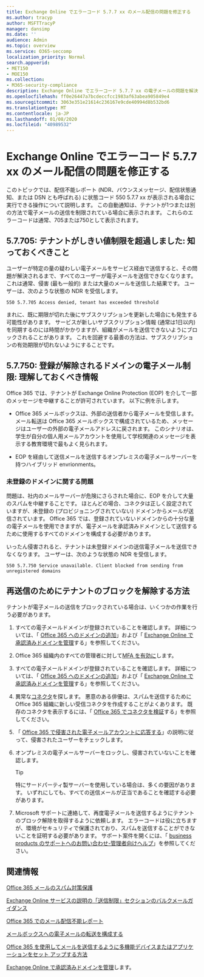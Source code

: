 ```yaml
---
title: Exchange Online でエラーコード 5.7.7 xx のメール配信の問題を修正する
ms.author: tracyp
author: MSFTTracyP
manager: dansimp
ms.date: ''
audience: Admin
ms.topic: overview
ms.service: O365-seccomp
localization_priority: Normal
search.appverid:
- MET150
- MOE150
ms.collection:
- M365-security-compliance
description: Exchange Online でエラーコード 5.7.7 xx の電子メールの問題を解決する方法について説明します (テナントがメールの送信をブロックされた場合)。
ms.openlocfilehash: ff0e26447a7bcdeccfcc1983af63abea905849e4
ms.sourcegitcommit: 3063e351e21614c236167e9cde40994d8b532bd6
ms.translationtype: MT
ms.contentlocale: ja-JP
ms.lasthandoff: 01/08/2020
ms.locfileid: "40989532"
---
```

# <a name="fix-email-delivery-issues-for-error-code-577xx-in-exchange-online"></a>Exchange Online でエラーコード 5.7.7 xx のメール配信の問題を修正する

このトピックでは、配信不能レポート (NDR、バウンスメッセージ、配信状態通知、または DSN とも呼ばれる) に状態コード 550 5.7.7 xx が表示される場合に実行できる操作について説明します。 この自動通知は、テナントが1つまたは別の方法で電子メールの送信を制限されている場合に表示されます。 これらのエラーコードは通常、705または750として表示されます。

## <a name="57705-tenant-has-exceeded-threshold-restriction-what-you-need-to-know"></a>5.7.705: テナントがしきい値制限を超過しました: 知っておくべきこと

ユーザーが特定の量の疑わしい電子メールをサービス経由で送信すると、その問題が解決されるまで、すべてのユーザーが電子メールを送信できなくなります。 これは通常、侵害 (最も一般的) または大量のメールを送信した結果です。 ユーザーは、次のような状態の NDR を受信します。

`550 5.7.705 Access denied, tenant has exceeded threshold`

まれに、既に期限が切れた後にサブスクリプションを更新した場合にも発生する可能性があります。 サービスが新しいサブスクリプション情報 (通常は1日以内) を同期するのには時間がかかりますが、組織がメールを送信できないようにブロックされることがあります。 これを回避する最善の方法は、サブスクリプションの有効期限が切れないようにすることです。

## <a name="57750-unregistered-domain-email-restriction-what-you-need-to-know"></a>5.7.750: 登録が解除されるドメインの電子メール制限: 理解しておくべき情報

Office 365 では、テナントが Exchange Online Protection (EOP) を介して一部のメッセージを中継することが許可されています。 以下に例を示します。

- Office 365 メールボックスは、外部の送信者から電子メールを受信します。 メール転送は Office 365 メールボックスで構成されているため、メッセージはユーザーの外部の電子メールアドレスに戻されます。 このシナリオは、学生が自分の個人用メールアカウントを使用して学校関連のメッセージを表示する教育環境で最もよく見られます。

- EOP を経由して送信メールを送信するオンプレミスの電子メールサーバーを持つハイブリッド envrionments。

### <a name="problems-with-unregistered-domains"></a>未登録のドメインに関する問題

問題は、社内のメールサーバーが危険にさらされた場合に、EOP を介して大量のスパムを中継することです。 ほとんどの場合、コネクタは正しく設定されていますが、未登録の (プロビジョニングされていない) ドメインからメールが送信されています。 Office 365 では、登録されていないドメインからの十分な量の電子メールを使用できますが、電子メールを承認済みドメインとして送信するために使用するすべてのドメインを構成する必要があります。

いったん侵害されると、テナントは未登録ドメインの送信電子メールを送信できなくなります。 ユーザーは、次のような状態の NDR を受信します。

`550 5.7.750 Service unavailable. Client blocked from sending from unregistered domains`

## <a name="how-to-unblocking-tenant-in-order-to-send-again"></a>再送信のためにテナントのブロックを解除する方法

テナントが電子メールの送信をブロックされている場合は、いくつかの作業を行う必要があります。

1. すべての電子メールドメインが登録されていることを確認します。 詳細については、「 [Office 365 へのドメインの追加](https://docs.microsoft.com/office365/admin/setup/add-domain)」および「 [Exchange Online で承認済みドメインを管理](https://docs.microsoft.com/exchange/mail-flow-best-practices/manage-accepted-domains/manage-accepted-domains)する」を参照してください。

2. Office 365 組織内のすべての管理者に対して[MFA を有効に](https://docs.microsoft.com/office365/admin/security-and-compliance/set-up-multi-factor-authentication)します。

3. すべての電子メールドメインが登録されていることを確認します。 詳細については、「 [Office 365 へのドメインの追加](https://docs.microsoft.com/en-us/office365/admin/setup/add-domain)」および「 [Exchange Online で承認済みドメインを管理](https://docs.microsoft.com/exchange/mail-flow-best-practices/manage-accepted-domains/manage-accepted-domains)する」を参照してください。

4. 異常な[コネクタ](https://docs.microsoft.com/exchange/mail-flow-best-practices/use-connectors-to-configure-mail-flow/use-connectors-to-configure-mail-flow)を探します。 悪意のある俳優は、スパムを送信するために Office 365 組織に新しい受信コネクタを作成することがよくあります。 既存のコネクタを表示するには、「 [Office 365 でコネクタを検証](https://docs.microsoft.com/exchange/mail-flow-best-practices/use-connectors-to-configure-mail-flow/validate-connectors)する」を参照してください。

5. 「 [Office 365 で侵害された電子メールアカウントに応答する](responding-to-a-compromised-email-account.md)」の説明に従って、侵害されたユーザーをチェックします。

6. オンプレミスの電子メールサーバーをロックし、侵害されていないことを確認します。

   > [!TIP]
   > 特にサードパーティ製サーバーを使用している場合は、多くの要因があります。 いずれにしても、すべての送信メールが正当であることを確認する必要があります。

7. Microsoft サポートに連絡して、再度電子メールを送信するようにテナントのブロック解除を取得するように依頼します。 エラーコードは役に立ちますが、環境がセキュリティで保護されており、スパムを送信することができないことを証明する必要があります。 サポート案件を開くには、「 [business products のサポートへのお問い合わせ-管理者向けヘルプ](https://docs.microsoft.com/office365/admin/contact-support-for-business-products)」を参照してください。

## <a name="for-more-information"></a>関連情報

[Office 365 メールのスパム対策保護](anti-spam-protection.md)

[Exchange Online サービスの説明の「送信制限」セクションのバルクメールガイダンス](https://docs.microsoft.com/office365/servicedescriptions/exchange-online-service-description/exchange-online-limits#receiving-and-sending-limits)

[Office 365 でのメール配信不能レポート](https://docs.microsoft.com/exchange/mail-flow-best-practices/non-delivery-reports-in-exchange-online/non-delivery-reports-in-exchange-online)

[メールボックスへの電子メールの転送を構成する](https://docs.microsoft.com/exchange/recipients-in-exchange-online/manage-user-mailboxes/configure-email-forwarding)

[Office 365 を使用してメールを送信するように多機能デバイスまたはアプリケーションをセット アップする方法](https://docs.microsoft.com/Exchange/mail-flow-best-practices/how-to-set-up-a-multifunction-device-or-application-to-send-email-using-office-3)

[Exchange Online で承認済みドメインを管理](https://docs.microsoft.com/exchange/mail-flow-best-practices/manage-accepted-domains/manage-accepted-domains)します。
